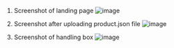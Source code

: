 
 1) Screenshot of landing page
![image](https://user-images.githubusercontent.com/64318761/150822301-0bb77d0b-9df0-4114-a7e6-b14d5a472b89.png)


2) Screenshot after uploading product.json file
![image](https://user-images.githubusercontent.com/64318761/150822563-cba3f8e2-b25b-4fc0-9479-84e113b5653d.png)

3) Screenshot of handling box
![image](https://user-images.githubusercontent.com/64318761/150822735-12b9f470-749a-463d-9852-b26d6c83eb60.png)
